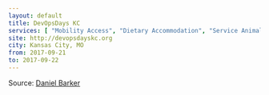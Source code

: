 ```yaml
---
layout: default
title: DevOpsDays KC
services: [ "Mobility Access", "Dietary Accommodation", "Service Animals Welcome", "Blind / Vision Access", "Reserved Seating Near Stage", "Nursing / Pumping Room", "Quiet/Rest Area" ]
site: http://devopsdayskc.org
city: Kansas City, MO
from: 2017-09-21
to: 2017-09-22
---
```


Source: [Daniel Barker](https://github.com/barkerd427)